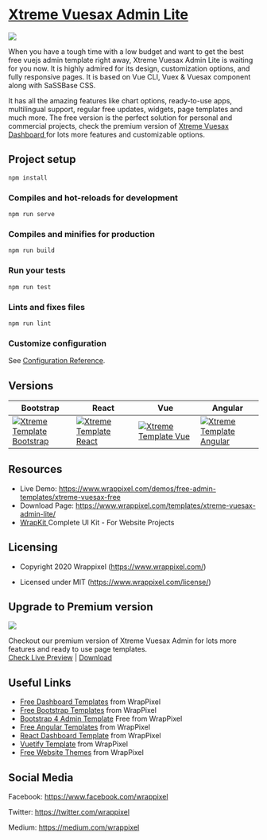 <!-- # Xtreme-VueJs-Vuesax-free-admin -->
<!-- Heading of Template -->
<h1>
  <a href="https://www.wrappixel.com/demos/free-admin-templates/xtreme-vuesax-free/">Xtreme Vuesax Admin Lite</a>
</h1>

<!-- Main image of Template -->
<a target="_blank" href="https://www.wrappixel.com/wp-content/uploads/edd/2020/04/xtreme-vuesax-lite-y.jpg">
  <img src="https://www.wrappixel.com/wp-content/uploads/edd/2020/04/xtreme-vuesax-lite-y.jpg" />
</a>

<!-- Description of Template -->
<p>
 When you have a tough time with a low budget and want to get the best free vuejs admin template right away, Xtreme Vuesax Admin Lite is waiting for you now. It is highly admired for its design, customization options, and fully responsive pages. It is based on Vue CLI, Vuex & Vuesax component along with SaSSBase CSS.
</p>

<p>
It has all the amazing features like chart options, ready-to-use apps, multilingual support, regular free updates, widgets, page templates and much more. The free version is the perfect solution for personal and commercial projects, check the premium version of <a href="https://www.wrappixel.com/templates/xtreme-vuesax-admin-pro/">Xtreme Vuesax Dashboard </a> for lots more features and customizable options.
</p>

## Project setup
```
npm install
```

### Compiles and hot-reloads for development
```
npm run serve
```

### Compiles and minifies for production
```
npm run build
```

### Run your tests
```
npm run test
```

### Lints and fixes files
```
npm run lint
```

### Customize configuration
See [Configuration Reference](https://cli.vuejs.org/config/).

<!-- Versions of Template -->
<h2><a id="user-content-versions" class="anchor" aria-hidden="true" href="#versions"></a>Versions</h2>
<table>
<thead>
<tr>
<th>Bootstrap</th>
<th>React</th>
<th>Vue</th>
<th>Angular</th>
</tr>
</thead>
<tbody>
<tr>
<td>
  <a href="https://www.wrappixel.com/templates/xtremeadmin/" rel="nofollow" width="150px">
    <img src="https://www.wrappixel.com/wp-content/uploads/edd/2020/04/xtreme-bootstrap-admin-y.jpg" alt="Xtreme Template  Bootstrap" style="max-width:150px;">
  </a>
</td>
<td>
  <a href="https://www.wrappixel.com/templates/xtreme-react-redux-admin/" rel="nofollow" width="150px">
    <img src="https://www.wrappixel.com/wp-content/uploads/edd/2020/04/xtreme-react-admin-template-y.jpg" alt="Xtreme Template  React" style="max-width:150px;">
  </a>
</td>
<td>
  <a href="https://www.wrappixel.com/templates/xtreme-vuesax-admin-pro/" rel="nofollow" width="150px">
    <img src="https://www.wrappixel.com/wp-content/uploads/edd/2020/04/xtreme-vuesax-admin-y.jpg" alt="Xtreme Template  Vue" style="max-width:150px;">
  </a>
</td>
  <td>
  <a href="https://www.wrappixel.com/templates/xtreme-angular-admin/" rel="nofollow" width="150px">
    <img src="https://www.wrappixel.com/wp-content/uploads/edd/2020/04/xtreme-angular-admin-y.jpg" alt="Xtreme Template  Angular" style="max-width:150px;">
  </a>
</td>
</tr>
</tbody>
</table>

<!-- Resources of Template -->
<h2>Resources</h2>
<ul>
<li>  
  Live Demo: <a href="https://www.wrappixel.com/demos/free-admin-templates/xtreme-vuesax-free/" rel="nofollow">https://www.wrappixel.com/demos/free-admin-templates/xtreme-vuesax-free</a>
</li>
<li>
    Download Page: <a href="https://www.wrappixel.com/templates/xtreme-vuesax-admin-lite/" rel="nofollow">
  https://www.wrappixel.com/templates/xtreme-vuesax-admin-lite/</a>
</li>
<li>
    <a href="https://www.wrappixel.com/templates/wrapkit/#demos" rel="nofollow">WrapKit </a>Complete UI Kit - For Website Projects
</li>
</ul>

<!-- Licensing of Template -->
<h2>Licensing</h2>
<ul>
  <li>
    <p>Copyright 2020 Wrappixel (<a href="https://www.wrappixel.com/" rel="nofollow">https://www.wrappixel.com/</a>)</p>
  </li>
  <li>
    <p>Licensed under MIT (<a href="https://www.wrappixel.com/license/">https://www.wrappixel.com/license/</a>)</p>
  </li>
</ul>

<!-- <h4><a href="https://www.wrappixel.com/demos/free-admin-templates/xtreme-vuesax-free/#/starterkit">Free Version Demo Link</a></h4> -->

<!-- ## Pro Version -->


<!-- Upgrade to Premium version of Template -->
<h2>Upgrade to Premium version</h2>
<a href="https://www.wrappixel.com/templates/xtreme-vuesax-admin-pro/">
  <img src="https://www.wrappixel.com/wp-content/uploads/edd/2020/04/xtreme-vuesax-admin-y.jpg"/></a>
<p>
   Checkout our premium version of Xtreme Vuesax Admin for lots more features and ready to use page templates.<br>
   <a href="https://www.wrappixel.com/demos/vuejs-admin-templates/xtreme-vuesax-pro/main/">Check Live Preview</a> | <a href="https://www.wrappixel.com/templates/xtreme-vuesax-admin-pro/">Download</a>
</p>

<!-- <h4><a href="https://www.wrappixel.com/demos/vuejs-admin-templates/xtreme-vuesax-pro/main/login">Demo</a></h4> -->


<!-- Useful Links of Template -->
<h2>Useful Links</h2>
<ul>
<li><a href="https://www.wrappixel.com/templates/category/admin-template/">Free Dashboard Templates</a> from WrapPixel</li>
<li><a href="https://www.wrappixel.com/">Free Bootstrap Templates</a> from WrapPixel</li>
<li><a href="https://www.wrappixel.com/templates/category/bootstrap-admin-templates/">Bootstrap 4 Admin Template</a> Free from WrapPixel</li>
<li><a href="https://www.wrappixel.com/templates/category/angular-templates/">Free Angular Templates</a> from WrapPixel</li>
<li><a href="https://www.wrappixel.com/templates/category/react-templates/">React Dashboard Template</a> from WrapPixel</li>
<li><a href="https://www.wrappixel.com/templates/category/vuejs-templates/">Vuetify Template</a> from WrapPixel</li>
<li><a href="https://www.wrappixel.com/templates/category/free-templates/">Free Website Themes</a> from WrapPixel</li>
</ul>

<!-- Social Media of Wrappixel -->
<h2>Social Media</h2>
<p>Facebook: <a href="https://www.facebook.com/wrappixel">https://www.facebook.com/wrappixel</a></p>
<p>Twitter: <a href="https://twitter.com/wrappixel">https://twitter.com/wrappixel</a></p>
<p>Medium: <a href="https://medium.com/wrappixel">https://medium.com/wrappixel</a></p>
